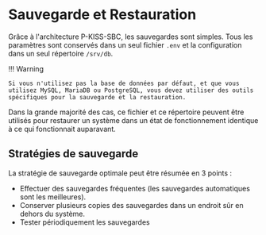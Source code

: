 # Sauvegarde et Restauration

Grâce à l'architecture P-KISS-SBC, les sauvegardes sont simples.
Tous les paramètres sont conservés dans un seul fichier `.env` et la configuration dans un seul répertoire `/srv/db`.

!!! Warning

    Si vous n'utilisez pas la base de données par défaut, et que vous utilisez MySQL, MariaDB ou PostgreSQL, vous devez utiliser des outils spécifiques pour la sauvegarde et la restauration.

Dans la grande majorité des cas, ce fichier et ce répertoire peuvent être utilisés pour restaurer un système dans un état de fonctionnement identique à ce qui fonctionnait auparavant.

## Stratégies de sauvegarde

La stratégie de sauvegarde optimale peut être résumée en 3 points : 

* Effectuer des sauvegardes fréquentes (les sauvegardes automatiques sont les meilleures).
* Conserver plusieurs copies des sauvegardes dans un endroit sûr en dehors du système.
* Tester périodiquement les sauvegardes
